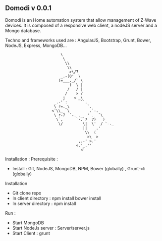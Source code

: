 Domodi v 0.0.1
-------------
Domodi is an Home automation system that allow management of Z-Wave devices.
It is composed of a responsive web client, a nodeJS server and a Mongo database.

Techno and frameworks used are :
AngularJS, Bootstrap, Grunt, Bower, NodeJS, Express, MongoDB...



     						 \	
                              \
                               \\
                                \\
                                 >\/7
                             _.-(0'  \
                            (=___._/` \
                                 )  \ |
                                /   / |
                               /    > /
                              j    < _\
                          _.-' :      ``.
                          \ r=._\        `.
                         <`\\_  \         .`-.
                          \ r-7  `-. ._  ' .  `\
                           \`,      `-.`7  7)   )
                            \/         \|  \'  / `-._
                                       ||    .'
                                        \\  (
                                         >\  >
                                     ,.-' >.'
                                    <.'_.''
                                      <'

Installation :
Prerequisite :
- Install : Git, NodeJS, MongoDB, NPM, Bower (globally) , Grunt-cli (globally)

Installation
- Git clone repo
- In client directory :
    npm install
    bower install
- In server directory :
    npm install

Run :
- Start MongoDB
- Start NodeJs server : Server/server.js
- Start Client : grunt
